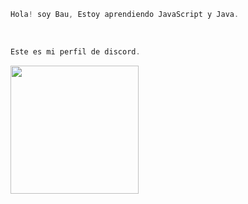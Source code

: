 ```js
Hola! soy Bau, Estoy aprendiendo JavaScript y Java.
```

<br />


```js
Este es mi perfil de discord.
```
<div align="left">
  <a href="https://discord.com/users/890716018379460688">
    <img src="https://lanyard-profile-readme.vercel.app/api/890716018379460688?animated=false" align="left" height="205">
  </a>
</div>
